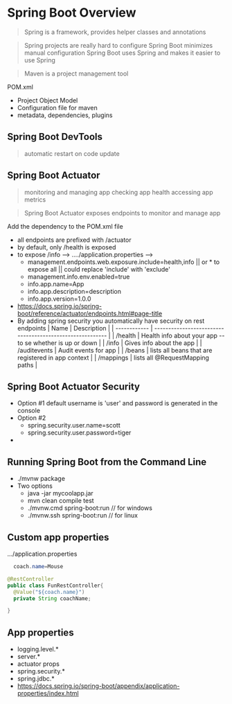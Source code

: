 # Spring Boot Overview

> Spring is a framework, provides helper classes and annotations

> Spring projects are really hard to configure
> Spring Boot minimizes manual configuration
> Spring Boot uses Spring and makes it easier to use Spring

> Maven is a project management tool

POM.xml

- Project Object Model
- Configuration file for maven
- metadata, dependencies, plugins

## Spring Boot DevTools

> automatic restart on code update

## Spring Boot Actuator

> monitoring and managing app
> checking app health
> accessing app metrics

> Spring Boot Actuator exposes endpoints to monitor and manage app

Add the dependency to the POM.xml file

- all endpoints are prefixed with /actuator
- by default, only /health is exposed
- to expose /info --> ..../application.properties -->
  - management.endpoints.web.exposure.include=health,info || or \* to expose all || could replace 'include' with 'exclude'
  - management.info.env.enabled=true
  - info.app.name=App
  - info.app.description=description
  - info.app.version=1.0.0
- https://docs.spring.io/spring-boot/reference/actuator/endpoints.html#page-title
- By adding spring security you automatically have security on rest endpoints
  | Name | Description |
  | ------------ | --------------------------------------------------------- |
  | /health | Health info about your app -- to se whether is up or down |
  | /info | Gives info about the app |
  | /auditevents | Audit events for app |
  | /beans | lists all beans that are registered in app context |
  | /mappings | lists all @RequestMapping paths |

## Spring Boot Actuator Security

- Option #1 default username is 'user' and password is generated in the console
- Option #2
  - spring.security.user.name=scott
  - spring.security.user.password=tiger
-

## Running Spring Boot from the Command Line

- ./mvnw package
- Two options
  - java -jar mycoolapp.jar
  - mvn clean compile test
  - ./mvnw.cmd spring-boot:run // for windows
  - ./mvnw.ssh spring-boot:run // for linux

## Custom app properties

.../application.properties

```java
  coach.name=Mouse
```

```java
@RestController
public class FunRestController{
  @Value("${coach.name}")
  private String coachName;

}
```

## App properties

- logging.level.\*
- server.\*
- actuator props
- spring.security.\*
- spring.jdbc.\*
- https://docs.spring.io/spring-boot/appendix/application-properties/index.html
